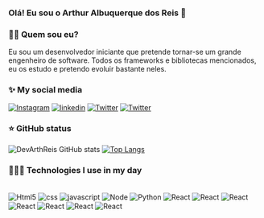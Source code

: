 ### Olá! Eu sou o Arthur Albuquerque dos Reis 👋
### 🧑🏽 Quem sou eu?
Eu sou um desenvolvedor iniciante que pretende tornar-se um grande engenheiro de software. Todos os frameworks e bibliotecas mencionados, eu os estudo e pretendo evoluir bastante neles.
### ✨ My social media
[![Instagram](https://img.shields.io/badge/Instagram-E4405F?style=for-the-badge&logo=instagram&logoColor=white)](https://www.instagram.com/threis27_/)
[![linkedin](https://img.shields.io/badge/LinkedIn-0077B5?style=for-the-badge&logo=linkedin&logoColor=white)](https://www.linkedin.com/in/arthur-albuquerque-2b157b2a0/)
[![Twitter](https://img.shields.io/badge/Twitter-1DA1F2?style=for-the-badge&logo=twitter&logoColor=white)](https://x.com/M0vsz27)
[![Twitter](https://img.shields.io/badge/Spotify-1ED760?&style=for-the-badge&logo=spotify&logoColor=white)](https://www.spotify.com/br-pt/account/overview/)
###  ⭐ GitHub status 
![DevArthReis GitHub stats](https://github-readme-stats.vercel.app/api?username=DevArthReis&show_icons=true&theme=radical)
[![Top Langs](https://github-readme-stats.vercel.app/api/top-langs/?username=DevArthReis&layout=donut)](https://github.com/DevArthReis/github-readme-stats)
### 👨🏻‍💻 Technologies I use in my day
<div style="display: inline_block"><br/>
<img align="center" alt="Html5" src="https://img.shields.io/badge/HTML-239120?style=for-the-badge&logo=html5&logoColor=white"/>
<img align="center" alt="css" src="https://img.shields.io/badge/CSS-239120?&style=for-the-badge&logo=css3&logoColor=white"/>
<img align="center" alt="javascript" src="https://img.shields.io/badge/JavaScript-F7DF1E?style=for-the-badge&logo=javascript&logoColor=black"/>
<img align="center" alt="Node" src="https://img.shields.io/badge/Node.js-43853D?style=for-the-badge&logo=node.js&logoColor=white"/>
<img align="center" alt="Python" src="https://img.shields.io/badge/Python-3776AB?style=for-the-badge&logo=python&logoColor=white"/>
<img align="center" alt="React" src="https://img.shields.io/badge/React-20232A?style=for-the-badge&logo=react&logoColor=61DAFB"/>
<img align="center" alt="React" src="https://img.shields.io/badge/Express.js-404D59?style=for-the-badge"/>
<img align="center" alt="React" src="https://img.shields.io/badge/Django-092E20?style=for-the-badge&logo=django&logoColor=white"/>
<img align="center" alt="React" src="https://img.shields.io/badge/Flask-000000?style=for-the-badge&logo=flask&logoColor=white"/>
<img align="center" alt="React" src="https://img.shields.io/badge/SQLite-07405E?style=for-the-badge&logo=sqlite&logoColor=white"/>
<img align="center" alt="React" src="https://img.shields.io/badge/MySQL-00000F?style=for-the-badge&logo=mysql&logoColor=white"/>
<img align="center" alt="React" src="https://img.shields.io/badge/Visual_Studio-5C2D91?style=for-the-badge&logo=visual%20studio&logoColor=white"/>
</div><br>



